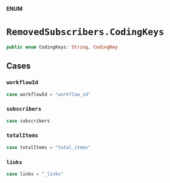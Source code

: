 **ENUM**

# `RemovedSubscribers.CodingKeys`

```swift
public enum CodingKeys: String, CodingKey
```

## Cases
### `workflowId`

```swift
case workflowId = "workflow_id"
```

### `subscribers`

```swift
case subscribers
```

### `totalItems`

```swift
case totalItems = "total_items"
```

### `links`

```swift
case links = "_links"
```
